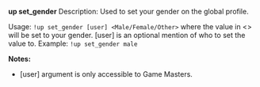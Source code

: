 **up set_gender**
Description: Used to set your gender on the global profile.

Usage: `!up set_gender [user] <Male/Female/Other>` where the value in <> will be set to your gender. [user] is an optional mention of who to set the value to.
Example: `!up set_gender male`

**Notes:**
 - [user] argument is only accessible to Game Masters.
